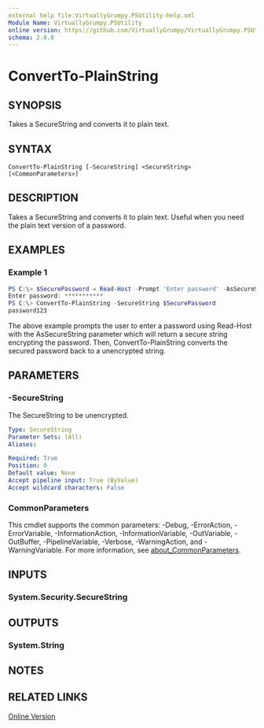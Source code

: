 ```yaml
---
external help file:VirtuallyGrumpy.PSUtility-help.xml
Module Name: VirtuallyGrumpy.PSUtility
online version: https://github.com/VirtuallyGrumpy/VirtuallyGrumpy.PSUtility/blob/main/docs/ConvertTo-PlainString.md
schema: 2.0.0
---
```


# ConvertTo-PlainString

## SYNOPSIS
Takes a SecureString and converts it to plain text.

## SYNTAX

```
ConvertTo-PlainString [-SecureString] <SecureString> [<CommonParameters>]
```

## DESCRIPTION
Takes a SecureString and converts it to plain text.
Useful when you need the plain text version of a password.

## EXAMPLES

### Example 1
```powershell
PS C:\> $SecurePassword = Read-Host -Prompt 'Enter password' -AsSecureString
Enter password: ***********
PS C:\> ConvertTo-PlainString -SecureString $SecurePassword
password123
```

The above example prompts the user to enter a password using Read-Host with the AsSecureString parameter which will return a secure string encrypting the password. Then, ConvertTo-PlainString converts the secured password back to a unencrypted string.

## PARAMETERS

### -SecureString
The SecureString to be unencrypted.

```yaml
Type: SecureString
Parameter Sets: (All)
Aliases:

Required: True
Position: 0
Default value: None
Accept pipeline input: True (ByValue)
Accept wildcard characters: False
```

### CommonParameters
This cmdlet supports the common parameters: -Debug, -ErrorAction, -ErrorVariable, -InformationAction, -InformationVariable, -OutVariable, -OutBuffer, -PipelineVariable, -Verbose, -WarningAction, and -WarningVariable. For more information, see [about_CommonParameters](http://go.microsoft.com/fwlink/?LinkID=113216).

## INPUTS

### System.Security.SecureString

## OUTPUTS

### System.String

## NOTES

## RELATED LINKS

[Online Version](https://github.com/VirtuallyGrumpy/VirtuallyGrumpy.PSUtility/blob/main/docs/ConvertTo-PlainString.md)

